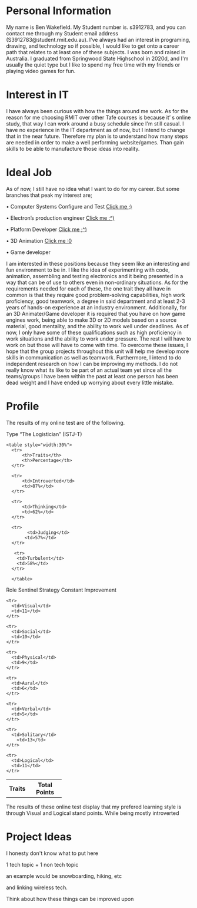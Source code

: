 <!doctype html>
<html>
<body>

<h1>Personal Information</h1>
<p>My name is Ben Wakefield. My Student number is. s3912783, and you can contact me through my Student email address (S3912783@student.rmit.edu.au).
I’ve always had an interest in programing, drawing, and technology so if possible, I would like to get onto a career path that relates to at least one of these subjects. I was born and raised in Australia. 
I graduated from Springwood State Highschool in 2020d, and I'm usually the quiet type but I like to spend my free time with my friends or playing video games for fun.</p>

<h1>Interest in IT</h1>
<p>I have always been curious with how the things around me work. As for the reason for me choosing RMIT over other Tafe courses is because it’ s online study, that way I can work around a busy schedule since I'm still casual. I have no experience in the IT department as of now, but I intend to change that in the near future. Therefore my plan is to understand how many steps are needed in order to make a well performing website/games. Than gain skills to be able to manufacture those ideas into reality.</p>

<h1>Ideal Job</h1>
<p>As of now, I still have no idea what I want to do for my career. But some branches that peak my interest are;</p>
<p>•	Computer Systems Configure and Test
<a href="https://www.seek.com.au/job/52531566?type=promoted#searchRequestToken=9f8832fd-c94f-4e02-9891-bf28722b0595">Click me ;)</a></p>
<p>•	Electron’s production engineer 
<a href="https://www.seek.com.au/job/52500325?type=standard#searchRequestToken=82b12d87-2498-4ed0-97e1-b30600aee2d7">Click me :^)</a></p>
<p>•	Platform Developer
<a href="https://www.seek.com.au/job/52356347?type=standout#searchRequestToken=1fc6d478-638b-448e-84dd-fc8979b774c5">Click me ;^)</a></p>
<p>•	3D Animation 
<a href="https://www.seek.com.au/job/52296654?type=standard#searchRequestToken=6e7b97f4-83d9-4d0f-9798-faf9b9f4827a">Click me :0</a></p>
<p>•	Game developer</p>
<p>I am interested in these positions because they seem like an interesting and fun environment to be in. I like the idea of experimenting with code, animation, assembling and testing electronics and it being presented in a way that can be of use to others even in non-ordinary situations.
As for the requirements needed for each of these, the one trait they all have in common is that they require good problem-solving capabilities, high work proficiency, good teamwork, a degree in said department and at least 2-3 years of hands-on experience at an industry environment. Additionally, for an 3D Animater/Game developer it is required that you have on how game engines work, being able to make 3D or 2D models based on a source material, good mentality, and the ability to work well under deadlines.
As of now, I only have some of these qualifications such as high proficiency in work situations and the ability to work under pressure. The rest I will have to work on but those will have to come with time. 
To overcome these issues, I hope that the group projects throughout this unit will help me develop more skills in communication as well as teamwork. Furthermore, I intend to do independent research on how I can be improving my methods.
I do not really know what its like to be part of an actual team yet since all the teams/groups I have been within the past at least one person has been dead weight and I have ended up worrying about every little mistake. 
</p>
<h1>Profile</h1>
<p>The results of my online test are of the following.</p>
<p> <p>Type	“The Logistician” (ISTJ-T)
      
    <table style="width:30%">
      <tr>
          <th>Traits</th>
          <th>Percentage</th>
      </tr>

      <tr>
          <td>Introverted</td>
          <td>87%</td>
      </tr>

      <tr>
          <td>Thinking</td>
          <td>62%</td>
      </tr>
         
      <tr>
            <td>Judging</td>
           <td>57%</td>
      </tr>
      
       <tr>
        <td>Turbulent</td>       
        <td>58%</td>
      </tr>
      
      </table>
Role	Sentinel
Strategy	Constant Improvement
</p>
  
<p>
<table style="width:30%">
    <tr>
      <th>Traits</th>
      <th>Total Points</th>
    </tr>
    
    <tr>
      <td>Visual</td>
      <td>11</td>
    </tr>
    
    <tr>
      <td>Social</td>
      <td>10</td>
    </tr>
          
    <tr>
      <td>Physical</td>
      <td>9</td>
    </tr>
                
    <tr>
      <td>Aural</td>
      <td>6</td>
    </tr>
  
    <tr>
      <td>Verbal</td>
      <td>5</td>
    </tr>
  
    <tr>
      <td>Solitary</td>
        <td>13</td>
    </tr>
  
    <tr>
      <td>Logical</td>
      <td>11</td>
    </tr>
  </table>
</p>

<p>The results of these online test display that my prefered learning style is through Visual and Logical stand points. While being mostly introverted</p>

<h1>Project Ideas</h1>
<p>I honesty don't know what to put here</p>
<p>1 tech topic + 1 non tech topic</p>
<p>an example would be snowboarding, hiking, etc</p>
<p>and linking wireless tech. </p>
<p>Think about how these things can be improved upon </p>


</body>
</html>
